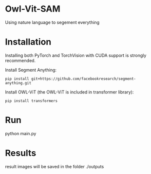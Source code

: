 # Owl-Vit-SAM

Using nature language to segement everything

# Installation

Installing both PyTorch and TorchVision with CUDA support is strongly recommended.

Install Segment Anything:

```
pip install git+https://github.com/facebookresearch/segment-anything.git
```

Install OWL-ViT (the OWL-ViT is included in transformer library):

```
pip install transformers
```

# Run

python main.py

# Results

result images will be saved in the folder ./outputs